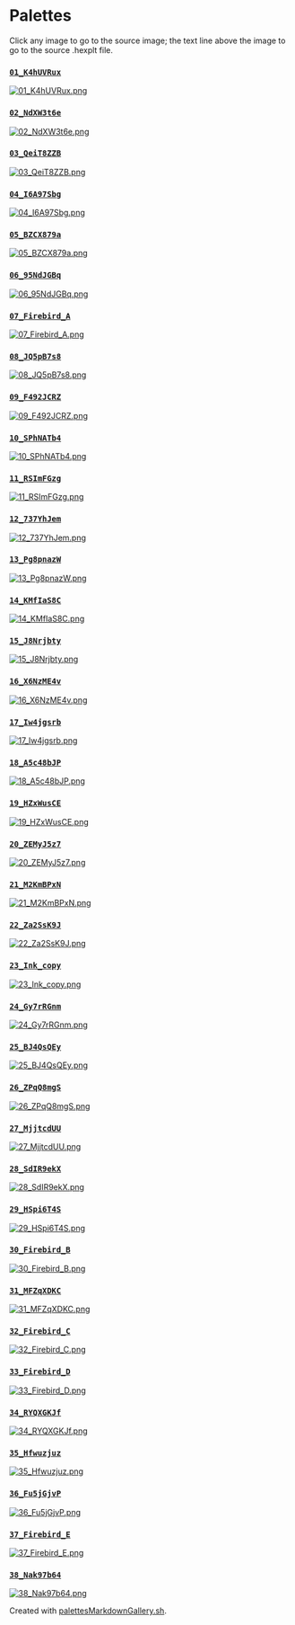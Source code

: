 # Palettes

Click any image to go to the source image; the text line above the image to go to the source .hexplt file.

### [`01_K4hUVRux`](01_K4hUVRux.hexplt)

[ ![01_K4hUVRux.png](01_K4hUVRux.png) ](01_K4hUVRux.png)

### [`02_NdXW3t6e`](02_NdXW3t6e.hexplt)

[ ![02_NdXW3t6e.png](02_NdXW3t6e.png) ](02_NdXW3t6e.png)

### [`03_QeiT8ZZB`](03_QeiT8ZZB.hexplt)

[ ![03_QeiT8ZZB.png](03_QeiT8ZZB.png) ](03_QeiT8ZZB.png)

### [`04_I6A97Sbg`](04_I6A97Sbg.hexplt)

[ ![04_I6A97Sbg.png](04_I6A97Sbg.png) ](04_I6A97Sbg.png)

### [`05_BZCX879a`](05_BZCX879a.hexplt)

[ ![05_BZCX879a.png](05_BZCX879a.png) ](05_BZCX879a.png)

### [`06_95NdJGBq`](06_95NdJGBq.hexplt)

[ ![06_95NdJGBq.png](06_95NdJGBq.png) ](06_95NdJGBq.png)

### [`07_Firebird_A`](07_Firebird_A.hexplt)

[ ![07_Firebird_A.png](07_Firebird_A.png) ](07_Firebird_A.png)

### [`08_JQ5pB7s8`](08_JQ5pB7s8.hexplt)

[ ![08_JQ5pB7s8.png](08_JQ5pB7s8.png) ](08_JQ5pB7s8.png)

### [`09_F492JCRZ`](09_F492JCRZ.hexplt)

[ ![09_F492JCRZ.png](09_F492JCRZ.png) ](09_F492JCRZ.png)

### [`10_SPhNATb4`](10_SPhNATb4.hexplt)

[ ![10_SPhNATb4.png](10_SPhNATb4.png) ](10_SPhNATb4.png)

### [`11_RSImFGzg`](11_RSImFGzg.hexplt)

[ ![11_RSImFGzg.png](11_RSImFGzg.png) ](11_RSImFGzg.png)

### [`12_737YhJem`](12_737YhJem.hexplt)

[ ![12_737YhJem.png](12_737YhJem.png) ](12_737YhJem.png)

### [`13_Pg8pnazW`](13_Pg8pnazW.hexplt)

[ ![13_Pg8pnazW.png](13_Pg8pnazW.png) ](13_Pg8pnazW.png)

### [`14_KMfIaS8C`](14_KMfIaS8C.hexplt)

[ ![14_KMfIaS8C.png](14_KMfIaS8C.png) ](14_KMfIaS8C.png)

### [`15_J8Nrjbty`](15_J8Nrjbty.hexplt)

[ ![15_J8Nrjbty.png](15_J8Nrjbty.png) ](15_J8Nrjbty.png)

### [`16_X6NzME4v`](16_X6NzME4v.hexplt)

[ ![16_X6NzME4v.png](16_X6NzME4v.png) ](16_X6NzME4v.png)

### [`17_Iw4jgsrb`](17_Iw4jgsrb.hexplt)

[ ![17_Iw4jgsrb.png](17_Iw4jgsrb.png) ](17_Iw4jgsrb.png)

### [`18_A5c48bJP`](18_A5c48bJP.hexplt)

[ ![18_A5c48bJP.png](18_A5c48bJP.png) ](18_A5c48bJP.png)

### [`19_HZxWusCE`](19_HZxWusCE.hexplt)

[ ![19_HZxWusCE.png](19_HZxWusCE.png) ](19_HZxWusCE.png)

### [`20_ZEMyJ5z7`](20_ZEMyJ5z7.hexplt)

[ ![20_ZEMyJ5z7.png](20_ZEMyJ5z7.png) ](20_ZEMyJ5z7.png)

### [`21_M2KmBPxN`](21_M2KmBPxN.hexplt)

[ ![21_M2KmBPxN.png](21_M2KmBPxN.png) ](21_M2KmBPxN.png)

### [`22_Za2SsK9J`](22_Za2SsK9J.hexplt)

[ ![22_Za2SsK9J.png](22_Za2SsK9J.png) ](22_Za2SsK9J.png)

### [`23_Ink_copy`](23_Ink_copy.hexplt)

[ ![23_Ink_copy.png](23_Ink_copy.png) ](23_Ink_copy.png)

### [`24_Gy7rRGnm`](24_Gy7rRGnm.hexplt)

[ ![24_Gy7rRGnm.png](24_Gy7rRGnm.png) ](24_Gy7rRGnm.png)

### [`25_BJ4QsQEy`](25_BJ4QsQEy.hexplt)

[ ![25_BJ4QsQEy.png](25_BJ4QsQEy.png) ](25_BJ4QsQEy.png)

### [`26_ZPqQ8mgS`](26_ZPqQ8mgS.hexplt)

[ ![26_ZPqQ8mgS.png](26_ZPqQ8mgS.png) ](26_ZPqQ8mgS.png)

### [`27_MjjtcdUU`](27_MjjtcdUU.hexplt)

[ ![27_MjjtcdUU.png](27_MjjtcdUU.png) ](27_MjjtcdUU.png)

### [`28_SdIR9ekX`](28_SdIR9ekX.hexplt)

[ ![28_SdIR9ekX.png](28_SdIR9ekX.png) ](28_SdIR9ekX.png)

### [`29_HSpi6T4S`](29_HSpi6T4S.hexplt)

[ ![29_HSpi6T4S.png](29_HSpi6T4S.png) ](29_HSpi6T4S.png)

### [`30_Firebird_B`](30_Firebird_B.hexplt)

[ ![30_Firebird_B.png](30_Firebird_B.png) ](30_Firebird_B.png)

### [`31_MFZqXDKC`](31_MFZqXDKC.hexplt)

[ ![31_MFZqXDKC.png](31_MFZqXDKC.png) ](31_MFZqXDKC.png)

### [`32_Firebird_C`](32_Firebird_C.hexplt)

[ ![32_Firebird_C.png](32_Firebird_C.png) ](32_Firebird_C.png)

### [`33_Firebird_D`](33_Firebird_D.hexplt)

[ ![33_Firebird_D.png](33_Firebird_D.png) ](33_Firebird_D.png)

### [`34_RYQXGKJf`](34_RYQXGKJf.hexplt)

[ ![34_RYQXGKJf.png](34_RYQXGKJf.png) ](34_RYQXGKJf.png)

### [`35_Hfwuzjuz`](35_Hfwuzjuz.hexplt)

[ ![35_Hfwuzjuz.png](35_Hfwuzjuz.png) ](35_Hfwuzjuz.png)

### [`36_Fu5jGjvP`](36_Fu5jGjvP.hexplt)

[ ![36_Fu5jGjvP.png](36_Fu5jGjvP.png) ](36_Fu5jGjvP.png)

### [`37_Firebird_E`](37_Firebird_E.hexplt)

[ ![37_Firebird_E.png](37_Firebird_E.png) ](37_Firebird_E.png)

### [`38_Nak97b64`](38_Nak97b64.hexplt)

[ ![38_Nak97b64.png](38_Nak97b64.png) ](38_Nak97b64.png)

Created with [palettesMarkdownGallery.sh](https://github.com/earthbound19/_ebDev/blob/master/scripts/imgAndVideo/palettesMarkdownGallery.sh).